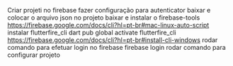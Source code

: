 Criar projeti no firebase
fazer configuração para autenticator baixar e colocar o arquivo json no projeto
baixar e instalar o firebase-tools https://firebase.google.com/docs/cli?hl=pt-br#mac-linux-auto-script
instalar  flutterfire_cli dart pub global activate flutterfire_cli https://firebase.google.com/docs/cli?hl=pt-br#install-cli-windows
rodar comando para efetuar login no firebase firebase login
rodar comando para configurar projeto 
